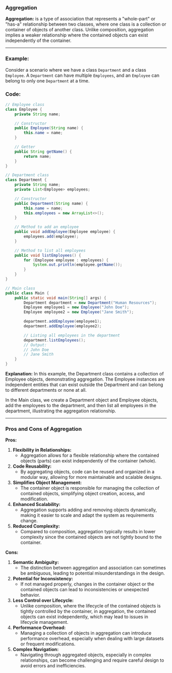 ### Aggregation
**Aggregation:** is a type of association that represents a "whole-part" or "has-a" relationship between two classes, where one class is a collection or container of objects of another class. Unlike composition, aggregation implies a weaker relationship where the contained objects can exist independently of the container.

---

### Example:
Consider a scenario where we have a class `Department` and a class `Employee`. A `Department` can have multiple `Employees`, and an `Employee` can belong to only one `Department` at a time.

### Code:
```java
// Employee class
class Employee {
    private String name;

    // Constructor
    public Employee(String name) {
        this.name = name;
    }

    // Getter
    public String getName() {
        return name;
    }
}

// Department class
class Department {
    private String name;
    private List<Employee> employees;

    // Constructor
    public Department(String name) {
        this.name = name;
        this.employees = new ArrayList<>();
    }

    // Method to add an employee
    public void addEmployee(Employee employee) {
        employees.add(employee);
    }

    // Method to list all employees
    public void listEmployees() {
        for (Employee employee : employees) {
            System.out.println(employee.getName());
        }
    }
}

// Main class
public class Main {
    public static void main(String[] args) {
        Department department = new Department("Human Resources");
        Employee employee1 = new Employee("John Doe");
        Employee employee2 = new Employee("Jane Smith");

        department.addEmployee(employee1);
        department.addEmployee(employee2);

        // Listing all employees in the department
        department.listEmployees();
        // Output:
        // John Doe
        // Jane Smith
    }
}
```

**Explanation:**
In this example, the Department class contains a collection of Employee objects, demonstrating aggregation. The Employee instances are independent entities that can exist outside the Department and can belong to different departments or none at all.

In the Main class, we create a Department object and Employee objects, add the employees to the department, and then list all employees in the department, illustrating the aggregation relationship.

---

### Pros and Cons of Aggregation

**Pros:**
1. **Flexibility in Relationships:**
   - Aggregation allows for a flexible relationship where the contained objects (parts) can exist independently of the container (whole).
2. **Code Reusability:**
   - By aggregating objects, code can be reused and organized in a modular way, allowing for more maintainable and scalable designs.
3. **Simplifies Object Management:**
   - The container object is responsible for managing the collection of contained objects, simplifying object creation, access, and modification.
4. **Enhanced Scalability:**
   - Aggregation supports adding and removing objects dynamically, making it easier to scale and adapt the system as requirements change.
5. **Reduced Complexity:**
   - Compared to composition, aggregation typically results in lower complexity since the contained objects are not tightly bound to the container.

**Cons:**
1. **Semantic Ambiguity:**
   - The distinction between aggregation and association can sometimes be ambiguous, leading to potential misunderstandings in the design.
2. **Potential for Inconsistency:**
   - If not managed properly, changes in the container object or the contained objects can lead to inconsistencies or unexpected behavior.
3. **Less Control over Lifecycle:**
   - Unlike composition, where the lifecycle of the contained objects is tightly controlled by the container, in aggregation, the contained objects can exist independently, which may lead to issues in lifecycle management.
4. **Performance Overhead:**
   - Managing a collection of objects in aggregation can introduce performance overhead, especially when dealing with large datasets or frequent modifications.
5. **Complex Navigation:**
   - Navigating through aggregated objects, especially in complex relationships, can become challenging and require careful design to avoid errors and inefficiencies.
